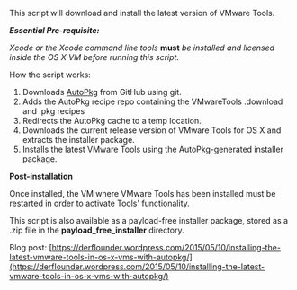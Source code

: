 This script will download and install the latest version of VMware Tools.

***Essential Pre-requisite:***

*Xcode or the Xcode command line tools* **must** *be installed and licensed inside the OS X VM before running this script.*

How the script works:

1. Downloads [AutoPkg](https://github.com/autopkg/autopkg) from GitHub using git.
2. Adds the AutoPkg recipe repo containing the VMwareTools .download and .pkg recipes
3. Redirects the AutoPkg cache to a temp location.
4. Downloads the current release version of VMware Tools for OS X and extracts the installer package.
5. Installs the latest VMware Tools using the AutoPkg-generated installer package.

**Post-installation**

  
Once installed, the VM where VMware Tools has been installed must be restarted in order to activate Tools' functionality.

This script is also available as a payload-free installer package, stored as a .zip file in the **payload_free_installer** directory.

Blog post: [https://derflounder.wordpress.com/2015/05/10/installing-the-latest-vmware-tools-in-os-x-vms-with-autopkg/](https://derflounder.wordpress.com/2015/05/10/installing-the-latest-vmware-tools-in-os-x-vms-with-autopkg/)
